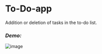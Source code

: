 # To-Do-app
Addition or deletion of tasks in the to-do list.

### *Demo:*

![image](https://user-images.githubusercontent.com/51770809/115544447-387bf380-a2c0-11eb-8c33-0312ed94c8a3.png)
